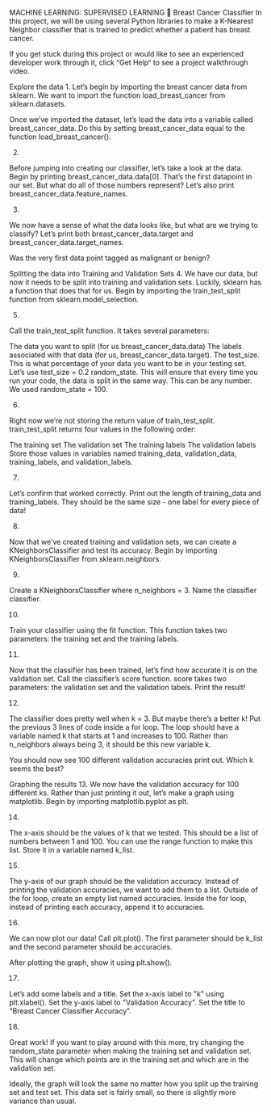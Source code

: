 MACHINE LEARNING: SUPERVISED LEARNING 🤖
Breast Cancer Classifier
In this project, we will be using several Python libraries to make a K-Nearest Neighbor classifier that is trained to predict whether a patient has breast cancer.

If you get stuck during this project or would like to see an experienced developer work through it, click “Get Help“ to see a project walkthrough video.





Explore the data
1.
Let’s begin by importing the breast cancer data from sklearn. We want to import the function load_breast_cancer from sklearn.datasets.

Once we’ve imported the dataset, let’s load the data into a variable called breast_cancer_data. Do this by setting breast_cancer_data equal to the function load_breast_cancer().

2.
Before jumping into creating our classifier, let’s take a look at the data. Begin by printing breast_cancer_data.data[0]. That’s the first datapoint in our set. But what do all of those numbers represent? Let’s also print breast_cancer_data.feature_names.


3.
We now have a sense of what the data looks like, but what are we trying to classify? Let’s print both breast_cancer_data.target and breast_cancer_data.target_names.

Was the very first data point tagged as malignant or benign?


Splitting the data into Training and Validation Sets
4.
We have our data, but now it needs to be split into training and validation sets. Luckily, sklearn has a function that does that for us. Begin by importing the train_test_split function from sklearn.model_selection.

5.
Call the train_test_split function. It takes several parameters:

The data you want to split (for us breast_cancer_data.data)
The labels associated with that data (for us, breast_cancer_data.target).
The test_size. This is what percentage of your data you want to be in your testing set. Let’s use test_size = 0.2
random_state. This will ensure that every time you run your code, the data is split in the same way. This can be any number. We used random_state = 100.


6.
Right now we’re not storing the return value of train_test_split. train_test_split returns four values in the following order:

The training set
The validation set
The training labels
The validation labels
Store those values in variables named training_data, validation_data, training_labels, and validation_labels.

7.
Let’s confirm that worked correctly. Print out the length of training_data and training_labels. They should be the same size - one label for every piece of data!


8.
Now that we’ve created training and validation sets, we can create a KNeighborsClassifier and test its accuracy. Begin by importing KNeighborsClassifier from sklearn.neighbors.


9.
Create a KNeighborsClassifier where n_neighbors = 3. Name the classifier classifier.



10.
Train your classifier using the fit function. This function takes two parameters: the training set and the training labels.

11.
Now that the classifier has been trained, let’s find how accurate it is on the validation set. Call the classifier’s score function. score takes two parameters: the validation set and the validation labels. Print the result!


12.
The classifier does pretty well when k = 3. But maybe there’s a better k! Put the previous 3 lines of code inside a for loop. The loop should have a variable named k that starts at 1 and increases to 100. Rather than n_neighbors always being 3, it should be this new variable k.

You should now see 100 different validation accuracies print out. Which k seems the best?


Graphing the results
13.
We now have the validation accuracy for 100 different ks. Rather than just printing it out, let’s make a graph using matplotlib. Begin by importing matplotlib.pyplot as plt.


14.
The x-axis should be the values of k that we tested. This should be a list of numbers between 1 and 100. You can use the range function to make this list. Store it in a variable named k_list.


15.
The y-axis of our graph should be the validation accuracy. Instead of printing the validation accuracies, we want to add them to a list. Outside of the for loop, create an empty list named accuracies. Inside the for loop, instead of printing each accuracy, append it to accuracies.


16.
We can now plot our data! Call plt.plot(). The first parameter should be k_list and the second parameter should be accuracies.

After plotting the graph, show it using plt.show().


17.
Let’s add some labels and a title. Set the x-axis label to "k" using plt.xlabel(). Set the y-axis label to "Validation Accuracy". Set the title to "Breast Cancer Classifier Accuracy".


18.
Great work! If you want to play around with this more, try changing the random_state parameter when making the training set and validation set. This will change which points are in the training set and which are in the validation set.

Ideally, the graph will look the same no matter how you split up the training set and test set. This data set is fairly small, so there is slightly more variance than usual.
